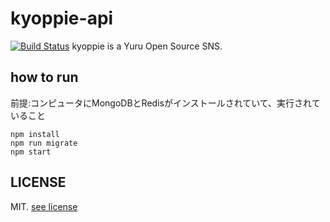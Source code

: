 # kyoppie-api

[![Build Status](https://travis-ci.org/kyoppie/kyoppie-api.svg?branch=master)](https://travis-ci.org/kyoppie/kyoppie-api)
kyoppie is a Yuru Open Source SNS.

## how to run
前提:コンピュータにMongoDBとRedisがインストールされていて、実行されていること

```
npm install
npm run migrate
npm start
```

## LICENSE
MIT. [see license](LICENSE)
